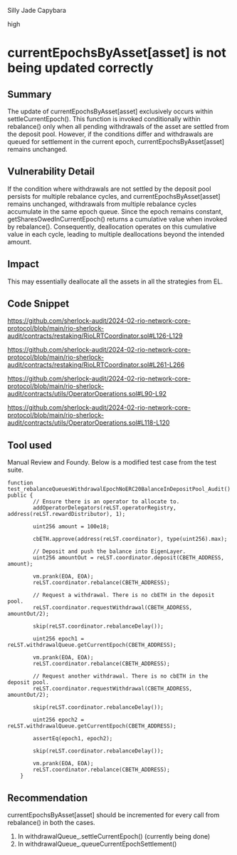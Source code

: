 Silly Jade Capybara

high

# currentEpochsByAsset[asset] is not being updated correctly

## Summary
The update of currentEpochsByAsset[asset] exclusively occurs within settleCurrentEpoch(). This function is invoked conditionally within rebalance() only when all pending withdrawals of the asset are settled from the deposit pool. However, if the conditions differ and withdrawals are queued for settlement in the current epoch, currentEpochsByAsset[asset] remains unchanged.

## Vulnerability Detail
If the condition where withdrawals are not settled by the deposit pool persists for multiple rebalance cycles, and currentEpochsByAsset[asset] remains unchanged, withdrawals from multiple rebalance cycles accumulate in the same epoch queue. Since the epoch remains constant, getSharesOwedInCurrentEpoch() returns a cumulative value when invoked by rebalance(). Consequently, deallocation operates on this cumulative value in each cycle, leading to multiple deallocations beyond the intended amount.

## Impact
This may essentially deallocate all the assets in all the strategies from EL.

## Code Snippet
https://github.com/sherlock-audit/2024-02-rio-network-core-protocol/blob/main/rio-sherlock-audit/contracts/restaking/RioLRTCoordinator.sol#L126-L129

https://github.com/sherlock-audit/2024-02-rio-network-core-protocol/blob/main/rio-sherlock-audit/contracts/restaking/RioLRTCoordinator.sol#L261-L266

https://github.com/sherlock-audit/2024-02-rio-network-core-protocol/blob/main/rio-sherlock-audit/contracts/utils/OperatorOperations.sol#L90-L92

https://github.com/sherlock-audit/2024-02-rio-network-core-protocol/blob/main/rio-sherlock-audit/contracts/utils/OperatorOperations.sol#L118-L120

## Tool used
Manual Review and Foundy.
Below is a modified test case from the test suite.
```solidity
function test_rebalanceQueuesWithdrawalEpochNoERC20BalanceInDepositPool_Audit() public {
        // Ensure there is an operator to allocate to.
        addOperatorDelegators(reLST.operatorRegistry, address(reLST.rewardDistributor), 1);

        uint256 amount = 100e18;

        cbETH.approve(address(reLST.coordinator), type(uint256).max);

        // Deposit and push the balance into EigenLayer.
        uint256 amountOut = reLST.coordinator.deposit(CBETH_ADDRESS, amount);

        vm.prank(EOA, EOA);
        reLST.coordinator.rebalance(CBETH_ADDRESS);

        // Request a withdrawal. There is no cbETH in the deposit pool.
        reLST.coordinator.requestWithdrawal(CBETH_ADDRESS, amountOut/2);

        skip(reLST.coordinator.rebalanceDelay());

        uint256 epoch1 = reLST.withdrawalQueue.getCurrentEpoch(CBETH_ADDRESS);

        vm.prank(EOA, EOA);
        reLST.coordinator.rebalance(CBETH_ADDRESS);

        // Request another withdrawal. There is no cbETH in the deposit pool.
        reLST.coordinator.requestWithdrawal(CBETH_ADDRESS, amountOut/2);

        skip(reLST.coordinator.rebalanceDelay());

        uint256 epoch2 = reLST.withdrawalQueue.getCurrentEpoch(CBETH_ADDRESS);

        assertEq(epoch1, epoch2);

        skip(reLST.coordinator.rebalanceDelay());

        vm.prank(EOA, EOA);
        reLST.coordinator.rebalance(CBETH_ADDRESS);
    }
```

## Recommendation
currentEpochsByAsset[asset] should be incremented for every call from rebalance() in both the cases.
1. In withdrawalQueue_.settleCurrentEpoch() (currently being done)
2. In withdrawalQueue_.queueCurrentEpochSettlement()